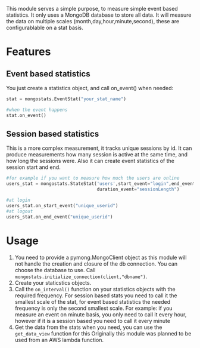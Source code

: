 This module serves a simple purpose, to measure simple event based statistics. It only uses a MongoDB database to store all data.
It will measure the data on multiple scales (month,day,hour,minute,second), these are configurablable on a stat basis.

# Features
## Event based statistics
You just create a statistics object, and call on_event() when needed:
```py
stat = mongostats.EventStat("your_stat_name")

#when the event happens
stat.on_event()
```

## Session based statistics
This is a more complex measurement, it tracks unique sessions by id. It can produce measurements how many session is active at the same time, and how long the sessions were.
Also it can create event statistics of the session start and end.
```py
#for example if you want to measure how much the users are online
users_stat = mongostats.StateStat('users',start_event="login",end_event="logout",magnitude_event="CCU",
                                  duration_event="sessionLength")

#at login
users_stat.on_start_event("unique_userid")
#at logout
users_stat.on_end_event("unique_userid")
```
# Usage
1. You need to provide a pymong.MongoClient object as this module will not handle the creation and closure of the db connection. You can choose the database to use.
Call `mongostats.initialize_connection(client,"dbname")`.
2. Create your staticstics objects.
3. Call the `on_interval()` function on your statistics objects with the required frequency. For session based stats you need to call it the smallest scale of the stat,
for event based statistics the needed frequency is only the second smallest scale. 
For example: if you measure an event on minute basis, you only need to call it every hour, however if it is a session based you need to call it every minute
4. Get the data from the stats when you need, you can use the `get_data_view` function for this
Originally this module was planned to be used from an AWS lambda function.

